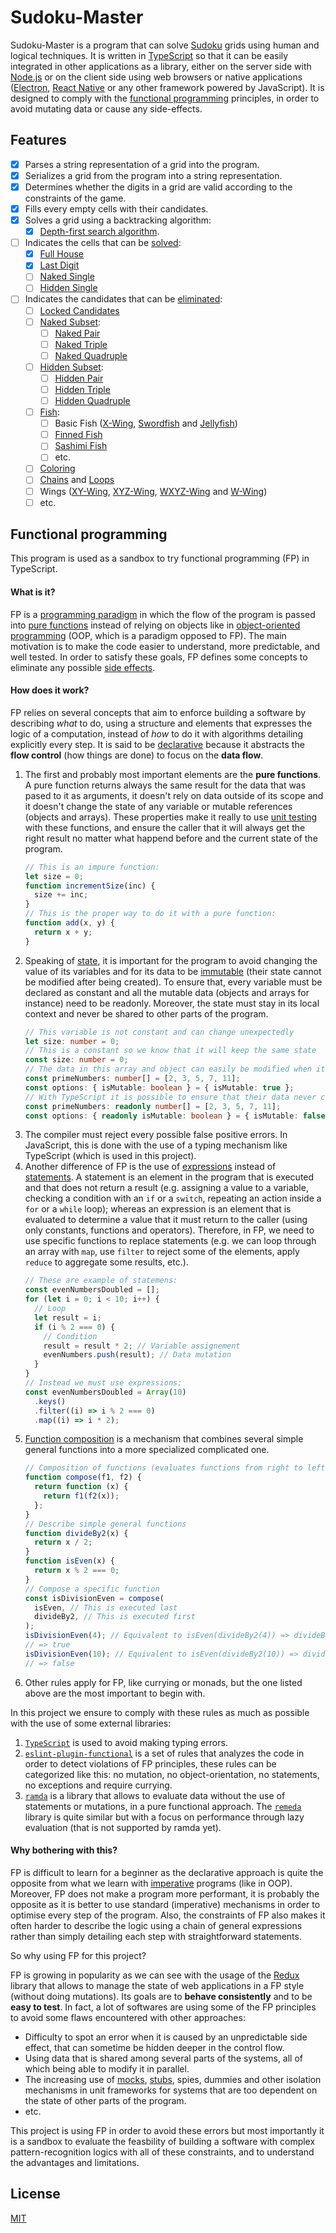 # Sudoku-Master

Sudoku-Master is a program that can solve [Sudoku](https://en.wikipedia.org/wiki/Sudoku) grids using human and logical
techniques. It is written in [TypeScript](https://www.typescriptlang.org/) so that it can be easily integrated in other
applications as a library, either on the server side with [Node.js](https://nodejs.org/en/) or on the client side using
web browsers or native applications ([Electron](https://www.electronjs.org/), [React Native](https://reactnative.dev/)
or any other framework powered by JavaScript). It is designed to comply with the
[functional programming](https://en.wikipedia.org/wiki/Functional_programming) principles, in order to avoid mutating
data or cause any side-effects.

## Features

- [x] Parses a string representation of a grid into the program.
- [x] Serializes a grid from the program into a string representation.
- [x] Determines whether the digits in a grid are valid according to the constraints of the game.
- [x] Fills every empty cells with their candidates.
- [x] Solves a grid using a backtracking algorithm:
  - [x] [Depth-first search algorithm](https://en.wikipedia.org/wiki/Depth-first_search).
- [ ] Indicates the cells that can be [solved](http://sudopedia.enjoysudoku.com/Cell.html#Cell_Status):
  - [x] [Full House](http://sudopedia.enjoysudoku.com/Full_House.html)
  - [x] [Last Digit](http://sudopedia.enjoysudoku.com/Last_Digit.html)
  - [ ] [Naked Single](http://sudopedia.enjoysudoku.com/Naked_Single.html)
  - [ ] [Hidden Single](http://sudopedia.enjoysudoku.com/Hidden_Single.html)
- [ ] Indicates the candidates that can be [eliminated](http://sudopedia.enjoysudoku.com/Eliminate.html):
  - [ ] [Locked Candidates](http://sudopedia.enjoysudoku.com/Locked_Candidates.html)
  - [ ] [Naked Subset](http://sudopedia.enjoysudoku.com/Naked_Subset.html):
    - [ ] [Naked Pair](http://sudopedia.enjoysudoku.com/Naked_Pair.html)
    - [ ] [Naked Triple](http://sudopedia.enjoysudoku.com/Naked_Triple.html)
    - [ ] [Naked Quadruple](http://sudopedia.enjoysudoku.com/Naked_Quad.html)
  - [ ] [Hidden Subset](http://sudopedia.enjoysudoku.com/Hidden_Subset.html):
    - [ ] [Hidden Pair](http://sudopedia.enjoysudoku.com/Hidden_Pair.html)
    - [ ] [Hidden Triple](http://sudopedia.enjoysudoku.com/Hidden_Triple.html)
    - [ ] [Hidden Quadruple](http://sudopedia.enjoysudoku.com/Hidden_Quad.html)
  - [ ] [Fish](http://sudopedia.enjoysudoku.com/Fish.html):
    - [ ] Basic Fish ([X-Wing](http://sudopedia.enjoysudoku.com/X-Wing.html),
          [Swordfish](http://sudopedia.enjoysudoku.com/Swordfish.html) and
          [Jellyfish](http://sudopedia.enjoysudoku.com/Jellyfish.html))
    - [ ] [Finned Fish](http://sudopedia.enjoysudoku.com/Finned_Fish.html)
    - [ ] [Sashimi Fish](http://sudopedia.enjoysudoku.com/Sashimi_Fish.html)
    - [ ] etc.
  - [ ] [Coloring](http://sudopedia.enjoysudoku.com/Coloring.html)
  - [ ] [Chains](http://sudopedia.enjoysudoku.com/Chain.html) and [Loops](http://sudopedia.enjoysudoku.com/Loop.html)
  - [ ] Wings ([XY-Wing](http://sudopedia.enjoysudoku.com/XY-Wing.html),
        [XYZ-Wing](http://sudopedia.enjoysudoku.com/XYZ-Wing.html),
        [WXYZ-Wing](http://sudopedia.enjoysudoku.com/WXYZ-Wing.html)
        and [W-Wing](http://sudopedia.enjoysudoku.com/W-Wing.html))
  - [ ] etc.

## Functional programming

This program is used as a sandbox to try functional programming (FP) in TypeScript.

#### What is it?

FP is a [programming paradigm](https://en.wikipedia.org/wiki/Programming_paradigm) in which the flow of the program is
passed into [pure functions](https://en.wikipedia.org/wiki/Pure_function) instead of relying on objects like in
[object-oriented programming](https://en.wikipedia.org/wiki/Object-oriented_programming) (OOP, which is a paradigm
opposed to FP). The main motivation is to make the code easier to understand, more predictable, and well tested. In
order to satisfy these goals, FP defines some concepts to eliminate any possible
[side effects](<https://en.wikipedia.org/wiki/Side_effect_(computer_science)>).

#### How does it work?

FP relies on several concepts that aim to enforce building a software by describing _what_ to do, using a structure and
elements that expresses the logic of a computation, instead of _how_ to do it with algorithms detailing explicitly every
step. It is said to be [declarative](https://en.wikipedia.org/wiki/Declarative_programming) because it abstracts the
**flow control** (how things are done) to focus on the **data flow**.

1. The first and probably most important elements are the **pure functions**. A pure function returns always the same
   result for the data that was pased to it as arguments, it doesn't rely on data outside of its scope and it doesn't
   change the state of any variable or mutable references (objects and arrays). These properties make it really to use
   [unit testing](https://en.wikipedia.org/wiki/Unit_testing) with these functions, and ensure the caller that it will
   always get the right result no matter what happend before and the current state of the program.
   ```typescript
   // This is an impure function:
   let size = 0;
   function incrementSize(inc) {
     size += inc;
   }
   // This is the proper way to do it with a pure function:
   function add(x, y) {
     return x + y;
   }
   ```
2. Speaking of [state](https://en.wikipedia.org/wiki/Program_state), it is important for the program to avoid changing
   the value of its variables and for its data to be [immutable](https://en.wikipedia.org/wiki/Immutable_object) (their
   state cannot be modified after being created). To ensure that, every variable must be declared as constant and all
   the mutable data (objects and arrays for instance) need to be readonly. Moreover, the state must stay in its local
   context and never be shared to other parts of the program.
   ```typescript
   // This variable is not constant and can change unexpectedly
   let size: number = 0;
   // This is a constant so we know that it will keep the same state
   const size: number = 0;
   // The data in this array and object can easily be modified when it is passed into a function
   const primeNumbers: number[] = [2, 3, 5, 7, 11];
   const options: { isMutable: boolean } = { isMutable: true };
   // With TypeScript it is possible to ensure that their data never change
   const primeNumbers: readonly number[] = [2, 3, 5, 7, 11];
   const options: { readonly isMutable: boolean } = { isMutable: false };
   ```
3. The compiler must reject every possible false positive errors. In JavaScript, this is done with the use of a typing
   mechanism like TypeScript (which is used in this project).
4. Another difference of FP is the use of [expressions](<https://en.wikipedia.org/wiki/Expression_(computer_science)>)
   instead of [statements](<https://en.wikipedia.org/wiki/Statement_(computer_science)>). A statement is an element in
   the program that is executed and that does not return a result (e.g. assigning a value to a variable, checking a
   condition with an `if` or a `switch`, repeating an action inside a `for` or a `while` loop); whereas an expression is
   an element that is evaluated to determine a value that it must return to the caller (using only constants, functions
   and operators). Therefore, in FP, we need to use specific functions to replace statements (e.g. we can loop through
   an array with `map`, use `filter` to reject some of the elements, apply `reduce` to aggregate some results, etc.).
   ```typescript
   // These are example of statemens:
   const evenNumbersDoubled = [];
   for (let i = 0; i < 10; i++) {
     // Loop
     let result = i;
     if (i % 2 === 0) {
       // Condition
       result = result * 2; // Variable assignement
       evenNumbers.push(result); // Data mutation
     }
   }
   // Instead we must use expressions:
   const evenNumbersDoubled = Array(10)
     .keys()
     .filter((i) => i % 2 === 0)
     .map((i) => i * 2);
   ```
5. [Function composition](<https://en.wikipedia.org/wiki/Function_composition_(computer_science)>) is a mechanism that
   combines several simple general functions into a more specialized complicated one.
   ```typescript
   // Composition of functions (evaluates functions from right to left in the argument list)
   function compose(f1, f2) {
     return function (x) {
       return f1(f2(x));
     };
   }
   // Describe simple general functions
   function divideBy2(x) {
     return x / 2;
   }
   function isEven(x) {
     return x % 2 === 0;
   }
   // Compose a specific function
   const isDivisionEven = compose(
     isEven, // This is executed last
     divideBy2, // This is executed first
   );
   isDivisionEven(4); // Equivalent to isEven(divideBy2(4)) => divideBy2(4) = 2 => isEven(2) => true
   // => true
   isDivisionEven(10); // Equivalent to isEven(divideBy2(10)) => divideBy2(10) = 5 => isEven(5) => false
   // => false
   ```
6. Other rules apply for FP, like currying or monads, but the one listed above are the most important to begin with.

In this project we ensure to comply with these rules as much as possible with the use of some external libraries:

1. [`TypeScript`](https://github.com/microsoft/TypeScript) is used to avoid making typing errors.
2. [`eslint-plugin-functional`](https://github.com/jonaskello/eslint-plugin-functional/) is a set of rules that analyzes
   the code in order to detect violations of FP principles, these rules can be categorized like this: no mutation, no
   object-orientation, no statements, no exceptions and require currying.
3. [`ramda`](https://github.com/ramda/ramda) is a library that allows to evaluate data without the use of statements or
   mutations, in a pure functional approach. The [`remeda`](https://github.com/remeda/remeda) library is quite similar
   but with a focus on performance through lazy evaluation (that is not supported by ramda yet).

#### Why bothering with this?

FP is difficult to learn for a beginner as the declarative approach is quite the opposite from what we learn with
[imperative](https://en.wikipedia.org/wiki/Imperative_programming) programs (like in OOP). Moreover, FP does not make a
program more performant, it is probably the opposite as it is better to use standard (imperative) mechanisms in order to
optimise every step of the program. Also, the constraints of FP also makes it often harder to describe the logic using a
chain of general expressions rather than simply detailing each step with straightforward statements.

So why using FP for this project?

FP is growing in popularity as we can see with the usage of the [Redux](https://redux.js.org/) library that allows to
manage the state of web applications in a FP style (without doing mutations). Its goals are to **behave consistently**
and to be **easy to test**. In fact, a lot of softwares are using some of the FP principles to avoid some flaws
encountered with other approaches:

- Difficulty to spot an error when it is caused by an unpredictable side effect, that can sometime be hidden deeper in
  the control flow.
- Using data that is shared among several parts of the systems, all of which being able to modify it in parallel.
- The increasing use of [mocks](https://en.wikipedia.org/wiki/Mock_object),
  [stubs](https://en.wikipedia.org/wiki/Test_stub), spies, dummies and other isolation mechanisms in unit frameworks for
  systems that are too dependent on the state of other parts of the program.
- etc.

This project is using FP in order to avoid these errors but most importantly it is a sandbox to evaluate the feasbility
of building a software with complex pattern-recognition logics with all of these constraints, and to understand the
advantages and limitations.

## License

[MIT](https://github.com/VAdri/sudoku-master/blob/master/LICENSE)
